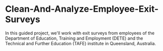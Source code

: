 # Clean-And-Analyze-Employee-Exit-Surveys
In this guided project, we'll work with exit surveys from employees of the Department of Education, Training and Employment (DETE) and the Technical and Further Education (TAFE) institute in Queensland, Australia. 
